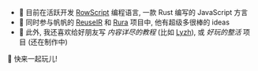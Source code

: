* 👷 目前在活跃开发 [RowScript] 编程语言, 一款 Rust 编写的 JavaScript 方言
* 🤩 同时参与帆帆的 [ReuseIR] 和 [Rura] 项目中, 他有超级多很棒的 ideas
* 🧸 此外, 我还喜欢给好朋友写 *内容详尽的教程* (比如 [Lyzh]), 或 *好玩的整活* 项目 (还在制作中)

👀 快来一起玩儿!

[RowScript]: https://github.com/rowscript/rowscript

[ReuseIR]: https://github.com/SchrodingerZhu/ReuseIR

[Rura]: https://github.com/SchrodingerZhu/rura

[Lyzh]: https://github.com/anqurvanillapy/lyzh
